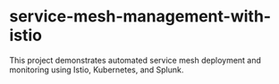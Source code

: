 # service-mesh-management-with-istio
This project demonstrates automated service mesh deployment and monitoring using Istio, Kubernetes, and Splunk.
